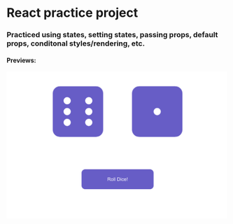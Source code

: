 # React practice project

### Practiced using states, setting states, passing props, default props, conditonal styles/rendering, etc.

#### Previews:

![preview1](project-previews/preview1.png)
